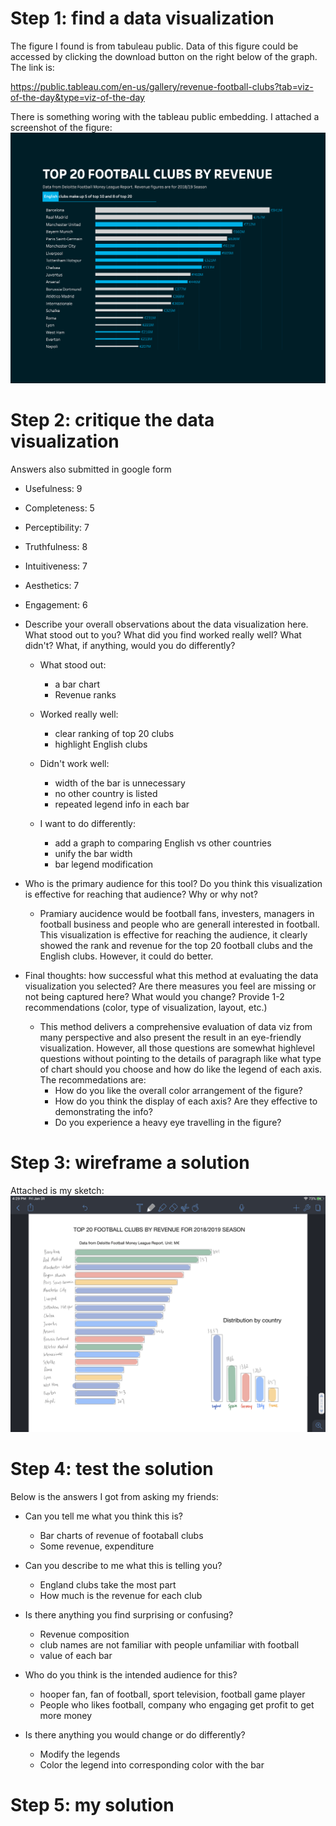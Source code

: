 # Step 1: find a data visualization

The figure I found is from tabuleau public. Data of this figure could be accessed by clicking the download button on the right below of the graph. The link is:

https://public.tableau.com/en-us/gallery/revenue-football-clubs?tab=viz-of-the-day&type=viz-of-the-day


There is something woring with the tableau public embedding. I attached a screenshot of the figure:
![](images/FootballClubRevenue.png)

# Step 2: critique the data visualization

Answers also submitted in google form

- Usefulness: 9
- Completeness: 5
- Perceptibility: 7
- Truthfulness: 8
- Intuitiveness: 7
- Aesthetics: 7
- Engagement: 6

- Describe your overall observations about the data visualization here. What stood out to you? What did you find worked really well? What didn't? What, if anything, would you do differently?
    - What stood out:
      - a bar chart
      - Revenue ranks
    - Worked really well:
      - clear ranking of top 20 clubs
      - highlight English clubs 
    
    - Didn't work well:
      - width of the bar is unnecessary
      - no other country is listed 
      - repeated legend info in each bar
    
    - I want to do differently:
      - add a graph to comparing English vs other countries
      - unify the bar width
      - bar legend modification
      
- Who is the primary audience for this tool? Do you think this visualization is effective for reaching that audience? Why or why not?
  - Pramiary aucidence would be football fans, investers, managers in football business and people who are generall interested in football. This visualization is effective for reaching the audience, it clearly showed the rank and revenue for the top 20 football clubs and the English clubs. However, it could do better.

- Final thoughts: how successful what this method at evaluating the data visualization you selected? Are there measures you feel are missing or not being captured here? What would you change? Provide 1-2 recommendations (color, type of visualization, layout, etc.)
  - This method delivers a comprehensive evaluation of data viz from many perspective and also present the result in an eye-friendly visualization. However, all those questions are somewhat highlevel questions without pointing to the details of paragraph like what type of chart should you choose and how do like the legend of each axis. The recommedations are: 
    - How do you like the overall color arrangement of the figure? 
    - How do you think the display of each axis? Are they effective to demonstrating the info?
    - Do you experience a heavy eye travelling in the figure?


# Step 3: wireframe a solution
Attached is my sketch:
![](images/Sketch.PNG)


# Step 4: test the solution
Below is the answers I got from asking my friends:
- Can you tell me what you think this is?
    - Bar charts of revenue of footaball clubs
    - Some revenue, expenditure


- Can you describe to me what this is telling you?
    - England clubs take the most part
    - How much is the revenue for each club


- Is there anything you find surprising or confusing?
    - Revenue composition
    - club names are not familiar with people unfamiliar with football
    - value of each bar


- Who do you think is the intended audience for this?
    - hooper fan, fan of football, sport television, football game player
    - People who likes football, company who engaging get profit to get more money


- Is there anything you would change or do differently?
    - Modify the legends
    - Color the legend into corresponding color with the bar


# Step 5: my solution
